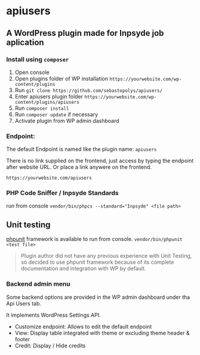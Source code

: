 # apiusers

## A WordPress plugin made for Inpsyde job aplication

### Install using ```composer```

1. Open console
2. Open plugins folder of WP installation ```https://yourwebsite.com/wp-content/plugins```
3. Run ```git clone https://github.com/sebastopolys/apiusers/```
4. Enter apiusers plugin folder  ```https://yourwebsite.com/wp-content/plugins/apiusers```
5. Run ```composer install```
6. Run ```composer update``` if necessary
7. Activate plugin from WP admin dashboard


### Endpoint:
The default Endpoint is named like the plugin name: ```apiusers```

There is no link supplied on the frontend, just access by typing the endpoint after website URL. Or place a link anywere on the frontend.

```https://yourwebsite.com/apiusers```

### PHP Code Sniffer / Inpsyde Standards

run from console  ```vendor/bin/phpcs --standard="Inpsyde" <file path>```

## Unit testing

[phpunit](https://phpunit.de/) framework is available to run from console. 
```vendor/bin/phpunit <test file>```
> Plugin author did not have any previous experience with Unit Testing, so decided to use phpunit framework because of its complete documentation and integration with WP by default.

### Backend admin menu

Some backend options are provided in the WP admin dashboard under tha Api Users tab.

It implements WordPress Settings API.

- Customize endpoint: Allows to edit the default endpoint 
- View: Display table integrated with theme or excluding theme header & footer
- Credit: Display / Hide credits



